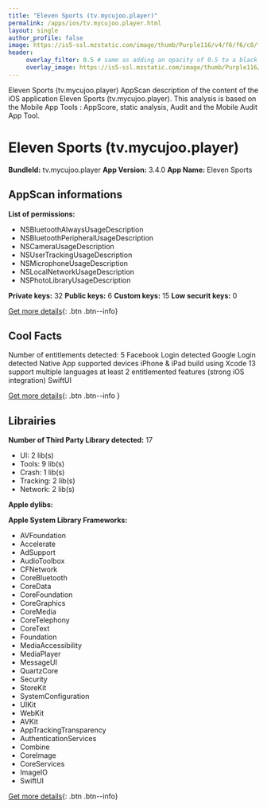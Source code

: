 ```yaml
---
title: "Eleven Sports (tv.mycujoo.player)"
permalink: /apps/ios/tv.mycujoo.player.html
layout: single
author_profile: false
image: https://is5-ssl.mzstatic.com/image/thumb/Purple116/v4/f6/f6/c8/f6f6c809-f144-473b-9b31-912835770cb6/AppIcon-1x_U007emarketing-0-7-0-85-220.png/512x512bb.jpg
header: 
     overlay_filter: 0.5 # same as adding an opacity of 0.5 to a black background
     overlay_image: https://is5-ssl.mzstatic.com/image/thumb/Purple116/v4/f6/f6/c8/f6f6c809-f144-473b-9b31-912835770cb6/AppIcon-1x_U007emarketing-0-7-0-85-220.png/512x512bb.jpg
---
```

Eleven Sports (tv.mycujoo.player) AppScan description of the content of the iOS application Eleven Sports (tv.mycujoo.player). This analysis is based on the Mobile App Tools : AppScore, static analysis, Audit and the Mobile Audit App Tool.

# Eleven Sports (tv.mycujoo.player)

**BundleId:** tv.mycujoo.player
**App Version:** 3.4.0
**App Name:** Eleven Sports


## AppScan informations 

**List of permissions:** 
- NSBluetoothAlwaysUsageDescription
- NSBluetoothPeripheralUsageDescription
- NSCameraUsageDescription
- NSUserTrackingUsageDescription
- NSMicrophoneUsageDescription
- NSLocalNetworkUsageDescription
- NSPhotoLibraryUsageDescription
  
  
**Private keys:** 32
**Public keys:** 6
**Custom keys:** 15
**Low securit keys:** 0
  
[Get more details](/pricing.html){: .btn .btn--info}

## Cool Facts

Number of entitlements detected: 5
Facebook Login detected
Google Login detected
Native App
supported devices iPhone & iPad
build using Xcode 13
support multiple languages
at least 2 entitlemented features (strong iOS integration)
SwiftUI
  
[Get more details](/pricing.html){: .btn .btn--info }

## Librairies 
**Number of Third Party Library detected:** 17
- UI: 2 lib(s)
- Tools: 9 lib(s)
- Crash: 1 lib(s)
- Tracking: 2 lib(s)
- Network: 2 lib(s)


**Apple dylibs:**


**Apple System Library Frameworks:**
- AVFoundation
- Accelerate
- AdSupport
- AudioToolbox
- CFNetwork
- CoreBluetooth
- CoreData
- CoreFoundation
- CoreGraphics
- CoreMedia
- CoreTelephony
- CoreText
- Foundation
- MediaAccessibility
- MediaPlayer
- MessageUI
- QuartzCore
- Security
- StoreKit
- SystemConfiguration
- UIKit
- WebKit
- AVKit
- AppTrackingTransparency
- AuthenticationServices
- Combine
- CoreImage
- CoreServices
- ImageIO
- SwiftUI


  
[Get more details](/pricing.html){: .btn .btn--info}

